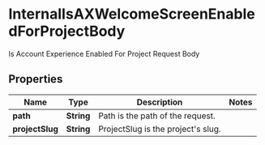 

# InternalIsAXWelcomeScreenEnabledForProjectBody

Is Account Experience Enabled For Project Request Body

## Properties

| Name | Type | Description | Notes |
|------------ | ------------- | ------------- | -------------|
|**path** | **String** | Path is the path of the request. |  |
|**projectSlug** | **String** | ProjectSlug is the project&#39;s slug. |  |



